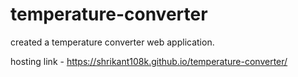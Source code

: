 # temperature-converter
created a temperature converter web application.

hosting link - https://shrikant108k.github.io/temperature-converter/
